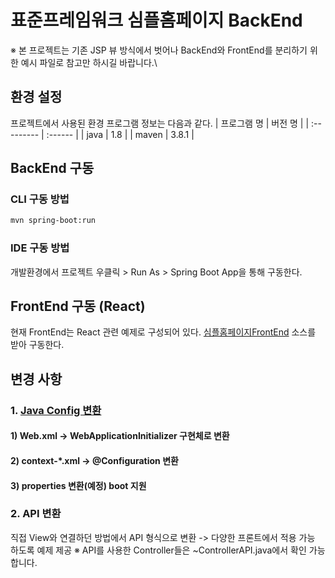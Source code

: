 # 표준프레임워크 심플홈페이지 BackEnd

※ 본 프로젝트는 기존 JSP 뷰 방식에서 벗어나 BackEnd와 FrontEnd를 분리하기 위한 예시 파일로 참고만 하시길 바랍니다.\


## 환경 설정
프로젝트에서 사용된 환경 프로그램 정보는 다음과 같다.
| 프로그램 명 | 버전 명 |
| :--------- | :------ |
| java       | 1.8     |
| maven      | 3.8.1   |


## BackEnd 구동

### CLI 구동 방법
```bash
mvn spring-boot:run
```
### IDE 구동 방법
개발환경에서 프로젝트 우클릭 > Run As > Spring Boot App을 통해 구동한다.

## FrontEnd 구동 (React)

현재 FrontEnd는 React 관련 예제로 구성되어 있다.
[심플홈페이지FrontEnd](https://github.com/eGovFramework/egovframe-template-simple-react.git) 소스를 받아 구동한다.


## 변경 사항

###  1. [Java Config 변환](./Docs/JavaConfig_Convert.md)

#### 1) Web.xml -> WebApplicationInitializer 구현체로 변환 


#### 2) context-*.xml -> @Configuration 변환


#### 3) properties 변환(예정) boot 지원


### 2. API 변환
직접 View와 연결하던 방법에서 API 형식으로 변환 -> 다양한 프론트에서 적용 가능 하도록 예제 제공
※ API를 사용한 Controller들은 ~ControllerAPI.java에서 확인 가능합니다.

